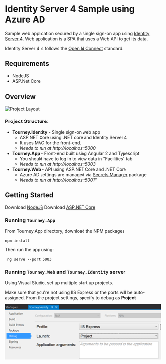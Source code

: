 # Identity Server 4 Sample using Azure AD

Sample web application secured by a single sign-on app using [Identity Server 4](https://github.com/IdentityServer/IdentityServer4). Web application is a SPA that uses a Web API to get its data.

Identity Server 4 is follows the [Open Id Connect](http://openid.net/connect/) standard.

## Requirements

- NodeJS
- ASP.Net Core

## Overview 

![Project Layout](img/architecture.png)

### Project Structure:
- **Tourney.Identity** - Single sign-on web app
    - ASP.NET Core using .NET core and Identity Server 4
    - It uses MVC for the front-end.
    - _Needs to run at http://localhost:5000_
- **Tourney.App** - Front-end built using Angular 2 and Typescript
    - You should have to log in to view data in "Facilities" tab
    - _Needs to run at http://localhost:5003_
- **Tourney.Web** - API using ASP.NET Core and .NET Core
    - Azure AD settings are managed via [Secrets Manager](https://docs.microsoft.com/en-us/aspnet/core/security/app-secrets) package
    - _Needs to run at http://localhost:5001"_

## Getting Started 

Download [NodeJS](https://nodejs.org/en/)
Download [ASP.NET Core](https://www.asp.net/core)

### Running `Tourney.App`
 
From Tourney.App directory, download the NPM packages 
```
npm install
```
Then run the app using:
```
 ng serve --port 5003
```

### Running `Tourney.Web` and `Tourney.Identity` server

Using Visual Studio, set up multiple start up projects. 

Make sure that you're not using IIS Express or the ports will be auto-assigned. From the project settings, specify to debug as **Project**

![Visual Studio - Set as Debug from Project Property](img/VisualStudioDebugProperty.PNG)

